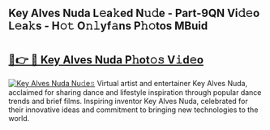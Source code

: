 ## Key Alves Nuda L𝚎a𝚔ed N𝚞𝚍e - Part-9QN Vi𝚍𝚎o L𝚎a𝚔s - H𝚘𝚝 O𝚗𝚕yf𝚊ns P𝚑𝚘tos MBuid

# <h2><a href="http://kf9cwni.oniu.top/?m=Key+Alves+Nuda">🔗👉 🔴 Key Alves Nuda P𝚑ot𝚘𝚜 V𝚒d𝚎o</a></h2>

[![Key Alves Nuda Nu𝚍e𝚜](https://i.imgur.com/0qMVB7G.gif)](http://kf9cwni.oniu.top/?m=Key+Alves+Nuda)
Virtual artist and entertainer Key Alves Nuda, acclaimed for sharing dance and lifestyle inspiration through popular dance trends and brief films. Inspiring inventor Key Alves Nuda, celebrated for their innovative ideas and commitment to bringing new technologies to the world.  
